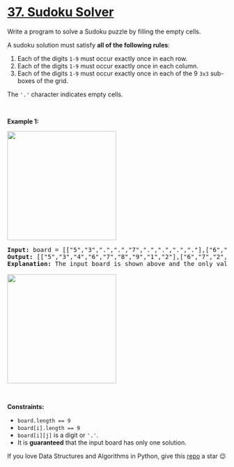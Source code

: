 # [37. Sudoku Solver][title]

<p>Write a program to solve a Sudoku puzzle by filling the empty cells.</p>
<p>A sudoku solution must satisfy <strong>all of the following rules</strong>:</p>
<ol>
<li>Each of the digits <code>1-9</code> must occur exactly once in each row.</li>
<li>Each of the digits <code>1-9</code> must occur exactly once in each column.</li>
<li>Each of the digits <code>1-9</code> must occur exactly once in each of the 9 <code>3x3</code> sub-boxes of the grid.</li>
</ol>
<p>The <code>'.'</code> character indicates empty cells.</p>
<p> </p>
<p><strong>Example 1:</strong></p>
<img src="https://upload.wikimedia.org/wikipedia/commons/thumb/f/ff/Sudoku-by-L2G-20050714.svg/250px-Sudoku-by-L2G-20050714.svg.png" style="height:250px; width:250px"/>
<pre><strong>Input:</strong> board = [["5","3",".",".","7",".",".",".","."],["6",".",".","1","9","5",".",".","."],[".","9","8",".",".",".",".","6","."],["8",".",".",".","6",".",".",".","3"],["4",".",".","8",".","3",".",".","1"],["7",".",".",".","2",".",".",".","6"],[".","6",".",".",".",".","2","8","."],[".",".",".","4","1","9",".",".","5"],[".",".",".",".","8",".",".","7","9"]]
<strong>Output:</strong> [["5","3","4","6","7","8","9","1","2"],["6","7","2","1","9","5","3","4","8"],["1","9","8","3","4","2","5","6","7"],["8","5","9","7","6","1","4","2","3"],["4","2","6","8","5","3","7","9","1"],["7","1","3","9","2","4","8","5","6"],["9","6","1","5","3","7","2","8","4"],["2","8","7","4","1","9","6","3","5"],["3","4","5","2","8","6","1","7","9"]]
<strong>Explanation:</strong> The input board is shown above and the only valid solution is shown below:

<img src="https://upload.wikimedia.org/wikipedia/commons/thumb/3/31/Sudoku-by-L2G-20050714_solution.svg/250px-Sudoku-by-L2G-20050714_solution.svg.png" style="height:250px; width:250px"/>
</pre>
<p> </p>
<p><strong>Constraints:</strong></p>
<ul>
<li><code>board.length == 9</code></li>
<li><code>board[i].length == 9</code></li>
<li><code>board[i][j]</code> is a digit or <code>'.'</code>.</li>
<li>It is <strong>guaranteed</strong> that the input board has only one solution.</li>
</ul>


If you love Data Structures and Algorithms in Python, give this [repo][me] a star :wink:

[title]: https://leetcode.com/problems/sudoku-solver
[me]: https://github.com/bumblebee211196/awesome-python-leetcode